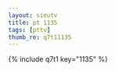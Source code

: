 ```yaml
--- 
layout: sieutv
title: pt 1135
tags: [pttv]
thumb_re: q7t11135
---
```

{% include q7t1 key="1135" %} 
